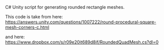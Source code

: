 C# Unity script for generating rounded rectangle meshes.

This code is take from here: https://answers.unity.com/questions/1007222/round-procedural-square-mesh-corners-c.html

and here: https://www.dropbox.com/s/r09e20it689d8if/RoundedQuadMesh.cs?dl=0
